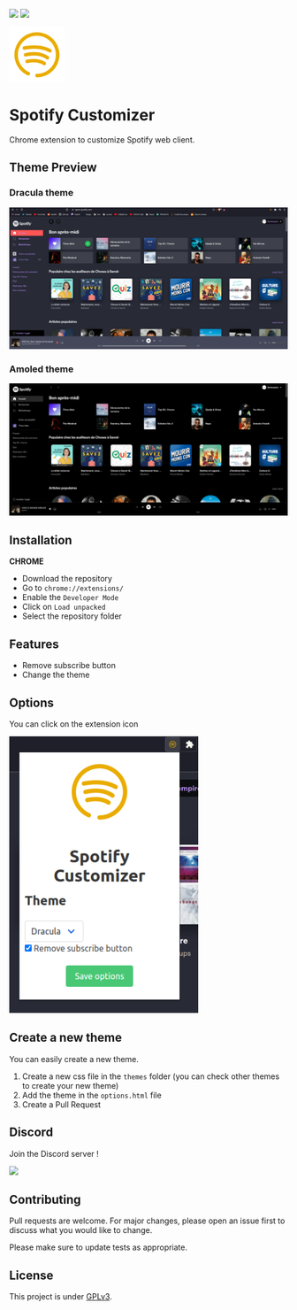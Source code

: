 ![](https://www.codefactor.io/repository/github/darkempire78/spotify-customizer/badge?style=for-the-badge) ![](https://img.shields.io/github/repo-size/Darkempire78/spotify-customizer?style=for-the-badge)

<img src="assets/logo128.png" width="100"/>

# Spotify Customizer

Chrome extension to customize Spotify web client. 

## Theme Preview

### Dracula theme

<img src="assets/Picture2.png" width="600"/>

### Amoled theme

<img src="assets/Picture3.png" width="600"/>

## Installation

**CHROME**
* Download the repository
* Go to `chrome://extensions/`
* Enable the `Developer Mode`
* Click on `Load unpacked`
* Select the repository folder

## Features
* Remove subscribe button
* Change the theme

## Options
You can click on the extension icon

<img src="assets/Picture1.png" height="500"/>

## Create a new theme

You can easily create a new theme.

1. Create a new css file in the `themes` folder (you can check other themes to create your new theme)
2. Add the theme in the `options.html` file
3. Create a Pull Request

## Discord

Join the Discord server !

[![](https://i.imgur.com/UfyvtOL.png)](https://discord.gg/sPvJmY7mcV)

## Contributing

Pull requests are welcome. For major changes, please open an issue first to discuss what you would like to change.

Please make sure to update tests as appropriate.

## License

This project is under [GPLv3](LICENSE).
